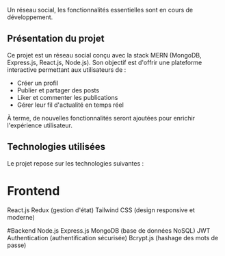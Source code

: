 Un réseau social, les fonctionnalités essentielles sont en cours de développement.

## Présentation du projet
Ce projet est un réseau social conçu avec la stack MERN (MongoDB, Express.js, React.js, Node.js). Son objectif est d'offrir une plateforme interactive permettant aux utilisateurs de :

- Créer un profil
- Publier et partager des posts
- Liker et commenter les publications
- Gérer leur fil d'actualité en temps réel

À terme, de nouvelles fonctionnalités seront ajoutées pour enrichir l'expérience utilisateur.

## Technologies utilisées
Le projet repose sur les technologies suivantes :

# Frontend
React.js
Redux (gestion d'état)
Tailwind CSS (design responsive et moderne)

#Backend
Node.js
Express.js
MongoDB (base de données NoSQL)
JWT Authentication (authentification sécurisée)
Bcrypt.js (hashage des mots de passe)
